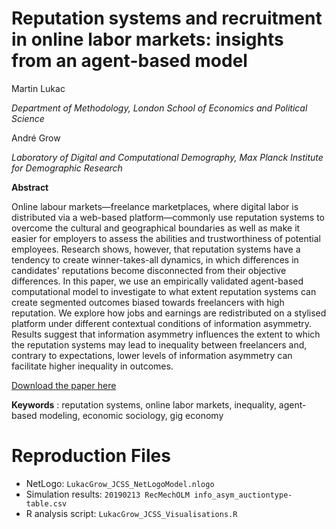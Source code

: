 # Reputation systems and recruitment in online labor markets: insights from an agent-based model

Martin Lukac 

*Department of Methodology, London School of Economics and Political Science*

André Grow

*Laboratory of Digital and Computational Demography, Max Planck Institute for Demographic Research*


**Abstract**

Online labour markets—freelance marketplaces, where digital labor is distributed via a web-based platform—commonly use reputation systems to overcome the cultural and geographical boundaries as well as make it easier for employers to assess the abilities and trustworthiness of potential employees. Research shows, however, that reputation systems have a tendency to create winner-takes-all dynamics, in which differences in candidates&#39; reputations become disconnected from their objective differences. In this paper, we use an empirically validated agent-based computational model to investigate to what extent reputation systems can create segmented outcomes biased towards freelancers with high reputation. We explore how jobs and earnings are redistributed on a stylised platform under different contextual conditions of information asymmetry. Results suggest that information asymmetry influences the extent to which the reputation systems may lead to inequality between freelancers and, contrary to expectations, lower levels of information asymmetry can facilitate higher inequality in outcomes.

[Download the paper here](https://link.springer.com/article/10.1007/s42001-020-00072-x)

**Keywords** :  reputation systems, online labor markets, inequality, agent-based modeling, economic sociology, gig economy

# Reproduction Files
* NetLogo: `LukacGrow_JCSS_NetLogoModel.nlogo`
* Simulation results: `20190213 RecMechOLM info_asym_auctiontype-table.csv`
* R analysis script: `LukacGrow_JCSS_Visualisations.R`

